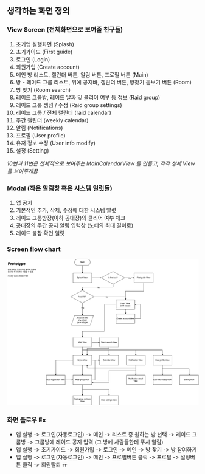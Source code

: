 ## 생각하는 화면 정의

### View Screen (전체화면으로 보여줄 친구들)

1. 초기앱 실행화면 (Splash)
2. 초기가이드 (First guide)
3. 로그인 (Login)
4. 회원가입 (Create account)
5. 메인 방 리스트, 캘린더 버튼, 알림 버튼, 프로필 버튼 (Main)
6. 방 - 레이드 그룹 리스트, 위에 공지바, 캘린더 버튼, 방찾기 돋보기 버튼 (Room)
7. 방 찾기 (Room search)
8. 레이드 그룹방, 레이드 날짜 및 클리어 여부 등 정보 (Raid group)
9. 레이드 그룹 생성 / 수정 (Raid group settings)
10. 레이드 그룹 / 전체 캘린더 (raid calendar)
11. 주간 캘린더 (weekly calendar)
12. 알림 (Notifications)
13. 프로필 (User profile)
14. 유저 정보 수정 (User info modify)
15. 설정 (Setting)

*10번과 11번은 전체적으로 보여주는 MainCalendarView 를 만들고, 각각 상세 View를 보여주게끔*


### Modal (작은 알림창 혹은 시스템 얼럿들)

1. 앱 공지
2. 기본적인 추가, 삭제, 수정에 대한 시스템 얼럿
3. 레이드 그룹방장(이하 공대장)의 클리어 여부 체크
4. 공대장의 주간 공지 알림 입력창 (노티의 최대 길이로)
5. 레이드 불참 확인 얼럿


### Screen flow chart

![screen_flow_chart](screen_flow_chart.drawio.png)


### 화면 플로우 Ex

- 앱 실행 -> 로그인(자동로그인) -> 메인 -> 리스트 중 원하는 방 선택 -> 레이드 그룹방 -> 그룹방에 레이드 공지 입력 (그 방에 사람들한테 푸시 알림)
- 앱 실행 -> 초기가이드 -> 회원가입 -> 로그인 -> 메인 -> 방 찾기 -> 방 참여하기
- 앱 실행 -> 로그인(자동로그인) -> 메인 -> 프로필버튼 클릭 -> 프로필 -> 설정버튼 클릭 -> 회원탈퇴 ㅠ
